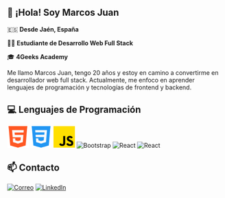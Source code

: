 ## 👋 ¡Hola! Soy Marcos Juan

🇪🇸 **Desde Jaén, España**

👨‍💻 **Estudiante de Desarrollo Web Full Stack**

🎓 **4Geeks Academy**

Me llamo Marcos Juan, tengo 20 años y estoy en camino a convertirme en desarrollador web full stack. Actualmente, me enfoco en aprender lenguajes de programación y tecnologías de frontend y backend.

## 💻 Lenguajes de Programación

<img src="html.png" alt="HTML" width="50" height="50">  
<img src="css.png" alt="CSS" width="50">  
<img src="js.png" alt="JavaScript" width="50">
<img src="https://img.icons8.com/color/512/bootstrap--v2.png" alt="Bootstrap" width="50" height="50"/>
<img src="https://upload.wikimedia.org/wikipedia/commons/thumb/a/a7/React-icon.svg/1200px-React-icon.svg.png" alt="React" width="50" height="50"/>
<img src="https://img.icons8.com/?size=512&id=13441&format=png" alt="React" width="50" height="50"/>

## 📫 Contacto

[![Correo](https://img.shields.io/badge/Correo-EA4335?style=flat&logo=gmail&logoColor=white)](mailto:martospradosmarcos@gmail.com)
[![LinkedIn](https://img.shields.io/badge/LinkedIn-0077B5?style=flat&logo=linkedin&logoColor=white)](https://www.linkedin.com/in/marcosjuanmartosprados)

